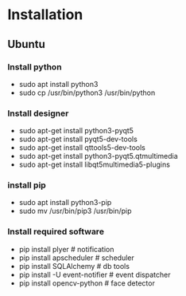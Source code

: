 # Installation

## Ubuntu

### Install python

- sudo apt install python3
- sudo cp /usr/bin/python3 /usr/bin/python

### Install designer

- sudo apt-get install python3-pyqt5
- sudo apt-get install pyqt5-dev-tools
- sudo apt-get install qttools5-dev-tools
- sudo apt-get install python3-pyqt5.qtmultimedia
- sudo apt-get install libqt5multimedia5-plugins

### install pip

- sudo apt install python3-pip
- sudo mv /usr/bin/pip3 /usr/bin/pip

### Install required software
- pip install plyer # notification
- pip install apscheduler # scheduler
- pip install SQLAlchemy # db tools
- pip install -U event-notifier # event dispatcher
- pip install opencv-python # face detector